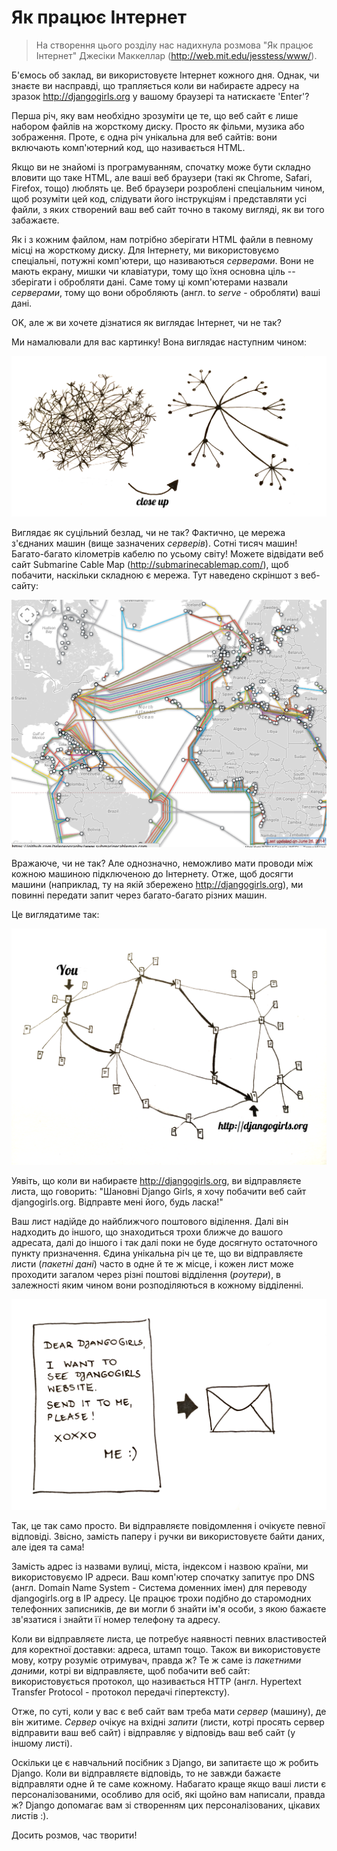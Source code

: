 # Як працює Інтернет

> На створення цього розділу нас надихнула розмова "Як працює Інтернет" Джесіки Маккеллар (http://web.mit.edu/jesstess/www/).

Б'ємось об заклад, ви використовуєте Інтернет кожного дня. Однак, чи знаєте ви насправді, що трапляється коли ви набираєте адресу на зразок http://djangogirls.org у вашому браузері та натискаєте 'Enter'?

Перша річ, яку вам необхідно зрозуміти це те, що веб сайт є лише набором файлів на жорсткому диску. Просто як фільми, музика або зображення. Проте, є одна річ унікальна для веб сайтів: вони включають комп'ютерний код, що називається HTML.

Якщо ви не знайомі із програмуванням, спочатку може бути складно вловити що таке HTML, але ваші веб браузери (такі як Chrome, Safari, Firefox, тощо) люблять це. Веб браузери розроблені спеціальним чином, щоб розуміти цей код, слідувати його інструкціям і представляти усі файли, з яких створений ваш веб сайт точно в такому вигляді, як ви того забажаєте.

Як і з кожним файлом, нам потрібно зберігати HTML файли в певному місці на жорсткому диску. Для Інтернету, ми використовуємо спеціальні, потужні комп'ютери, що називаються *серверами*. Вони не мають екрану, мишки чи клавіатури, тому що їхня основна ціль -- зберігати і обробляти дані. Саме тому ці комп'ютерами назвали *серверами*, тому що вони обробляють (англ. to *serve* - обробляти) ваші дані.

OK, але ж ви хочете дізнатися як виглядає Інтернет, чи не так?

Ми намалювали для вас картинку! Вона виглядає наступним чином:

![Figure 1.1](images/internet_1.png)

Виглядає як суцільний безлад, чи не так? Фактично, це мережа з'єднаних машин (вище зазначених *серверів*). Сотні тисяч машин! Багато-багато кілометрів кабелю по усьому світу! Можете відвідати веб сайт Submarine Cable Map (http://submarinecablemap.com/), щоб побачити, наскільки складною є мережа. Тут наведено скріншот з веб-сайту:

![Figure 1.2](images/internet_3.png)

Вражаюче, чи не так? Але однозначно, неможливо мати проводи між кожною машиною підключеною до Інтернету. Отже, щоб досягти машини (наприклад, ту на якій збережено http://djangogirls.org), ми повинні передати запит через багато-багато різних машин.

Це виглядатиме так:

![Figure 1.3](images/internet_2.png)

Уявіть, що коли ви набираєте http://djangogirls.org, ви відправляєте листа, що говорить: "Шановні Django Girls, я хочу побачити веб сайт djangogirls.org. Відправте мені його, будь ласка!"

Ваш лист надійде до найближчого поштового віділення. Далі він надходить до іншого, що знаходиться трохи ближче до вашого адресата, далі до іншого і так далі поки не буде досягнуто остаточного пункту призначення. Єдина унікальна річ це те, що ви відправляєте листи (*пакетні дані*) часто в одне й те ж місце, і кожен лист може проходити загалом через різні поштові відділення (*роутери*), в залежності яким чином вони розподіляються в кожному відділенні.

![Figure 1.4](images/internet_4.png)

Так, це так само просто. Ви відправляєте повідомлення і очікуєте певної відповіді. Звісно, замість паперу і ручки ви використовуєте байти даних, але ідея та сама!

Замість адрес із назвами вулиці, міста, індексом і назвою країни, ми використовуємо IP адреси. Ваш комп'ютер спочатку запитує про DNS (англ. Domain Name System - Система доменних імен) для переводу djangogirls.org в IP адресу. Це працює трохи подібно до старомодних телефонних записників, де ви могли б знайти ім'я особи, з якою бажаєте зв'язатися і знайти її номер телефону та адресу.

Коли ви відправляєте листа, це потребує наявності певних властивостей для коректної доставки: адреса, штамп тощо. Також ви використовуєте мову, котру розуміє отримувач, правда ж? Те ж саме із *пакетними даними*, котрі ви відправляєте, щоб побачити веб сайт: використовується протокол, що називається HTTP (англ. Hypertext Transfer Protocol - протокол передачі гіпертексту).

Отже, по суті, коли у вас є веб сайт вам треба мати *сервер* (машину), де він житиме. *Сервер* очікує на вхідні *запити* (листи, котрі просять сервер відправити ваш веб сайт) і відправляє у відповідь ваш веб сайт (у іншому листі).

Оскільки це є навчальний посібник з Django, ви запитаєте що ж робить Django. Коли ви відправляєте відповідь, то не завжди бажаєте відправляти одне й те саме кожному. Набагато краще якщо ваші листи є персоналізованими, особливо для осіб, які щойно вам написали, правда ж? Django допомагає вам зі створенням цих персоналізованих, цікавих листів :).

Досить розмов, час творити!